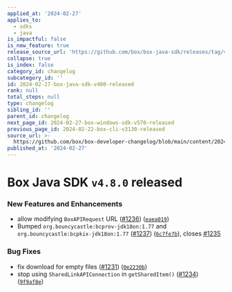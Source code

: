 ```yaml
---
applied_at: '2024-02-27'
applies_to:
  - sdks
  - java
is_impactful: false
is_new_feature: true
release_source_url: 'https://github.com/box/box-java-sdk/releases/tag/v4.8.0'
collapse: true
is_index: false
category_id: changelog
subcategory_id: ''
id: 2024-02-27-box-java-sdk-v480-released
rank: null
total_steps: null
type: changelog
sibling_id: ''
parent_id: changelog
next_page_id: 2024-02-27-box-windows-sdk-v570-released
previous_page_id: 2024-02-22-box-cli-v3130-released
source_url: >-
  https://github.com/box/box-developer-changelog/blob/main/content/2024/02-27-box-java-sdk-v480-released.md
published_at: '2024-02-27'
---
```

# Box Java SDK `v4.8.0` released

### New Features and Enhancements

* allow modifying `BoxAPIRequest` URL ([#1236][1]) ([`eaea019`][2])
* Bumped `org.bouncycastle:bcprov-jdk18on:1.77` and `org.bouncycastle:bcpkix-jdk18on:1.77` ([#1237][3]) ([`6c7fe7b`][4]), closes [#1235][5]

### Bug Fixes

* fix download for empty files ([#1231][6]) ([`0e2230b`][7])
* stop using `SharedLinkAPIConnection` in `getSharedItem()` ([#1234][8]) ([`9f9af8e`][9])

[1]: https://github.com/box/box-java-sdk/issues/1236

[2]: https://github.com/box/box-java-sdk/commit/eaea0193ab7e72b73746ea85806e62468825bbce

[3]: https://github.com/box/box-java-sdk/issues/1237

[4]: https://github.com/box/box-java-sdk/commit/6c7fe7b74dbfb34e729fcecf8a29a1d3a1ba596f

[5]: https://github.com/box/box-java-sdk/issues/1235

[6]: https://github.com/box/box-java-sdk/issues/1231

[7]: https://github.com/box/box-java-sdk/commit/0e2230b0be36f6bfb35f1d6b9dd4ba58e4d125ec

[8]: https://github.com/box/box-java-sdk/issues/1234

[9]: https://github.com/box/box-java-sdk/commit/9f9af8e22b4a38dc9a31a611ff1b962966bbd6b5